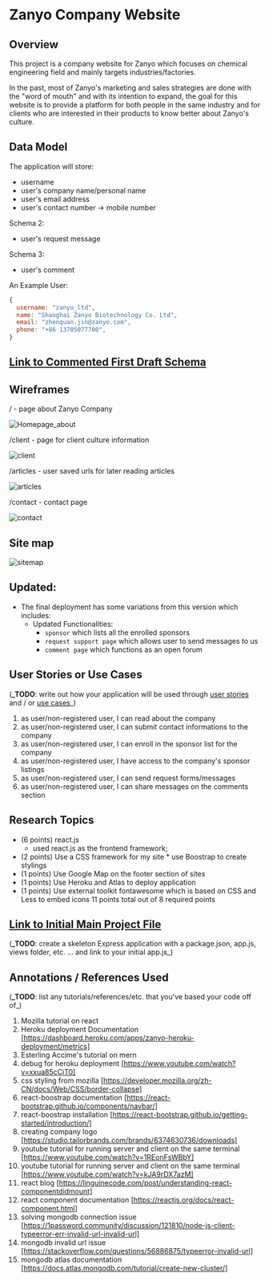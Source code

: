 # Zanyo Company Website

## Overview

This project is a company website for Zanyo which focuses on chemical engineering field and mainly targets industries/factories.

In the past, most of Zanyo's marketing and sales strategies are done with the "word of mouth" and with its intention to expand,
the goal for this website is to provide a platform for both people in the same industry and for clients who are interested
in their products to know better about Zanyo's culture.

## Data Model

The application will store:

- username
- user's company name/personal name
- user's email address
- user's contact number -> mobile number

Schema 2:

- user's request message

Schema 3:

- user's comment

An Example User:

```javascript
{
  username: "zanyo_ltd",
  name: "Shanghai Zanyo Biotechnology Co. Ltd",
  email: "zhenquan.jin@zanyo.com",
  phone: "+86 13705077700",
}
```

## [Link to Commented First Draft Schema](db.js)

## Wireframes

/ - page about Zanyo Company

![Homepage_about](documentation/about-company.png)

<!-- /signup - page for user signup

![Signup](documentation/signup.png)

/signin - page for log in

![Signin](documentation/signin.png) -->

/client - page for client culture information

![client](documentation/client.png)

/articles - user saved urls for later reading articles

![articles](documentation/articles.png)

/contact - contact page

![contact](documentation/contact.png)

## Site map

![sitemap](documentation/site-map.png)

## Updated:

- The final deployment has some variations from this version which includes:
  - Updated Functionalities:
    - `sponsor` which lists all the enrolled sponsors
    - `request support page` which allows user to send messages to us
    - `comment page` which functions as an open forum

## User Stories or Use Cases

(**\_TODO**: write out how your application will be used through [user stories](http://en.wikipedia.org/wiki/User_story#Format) and / or [use cases](https://www.mongodb.com/download-center?jmp=docs&_ga=1.47552679.1838903181.1489282706#previous)\_)

1. as user/non-registered user, I can read about the company
2. as user/non-registered user, I can submit contact informations to the company
3. as user/non-registered user, I can enroll in the sponsor list for the company
4. as user/non-registered user, I have access to the company's sponsor listings
5. as user/non-registered user, I can send request forms/messages
6. as user/non-registered user, I can share messages on the comments section

## Research Topics

- (6 points) react.js
  - used react.js as the frontend framework;
- (2 points) Use a CSS framework for my site \* use Boostrap to create stylings
- (1 points) Use Google Map on the footer section of sites
- (1 points) Use Heroku and Atlas to deploy application
- (1 points) Use external toolkit fontawesome which is based on CSS and Less to embed icons
  11 points total out of 8 required points

## [Link to Initial Main Project File](app.js)

(**\_TODO**: create a skeleton Express application with a package.json, app.js, views folder, etc. ... and link to your initial app.js\_)

## Annotations / References Used

(**\_TODO**: list any tutorials/references/etc. that you've based your code off of\_)

1. Mozilla tutorial on react
2. Heroku deployment Documentation [https://dashboard.heroku.com/apps/zanyo-heroku-deployment/metrics]
3. Esterling Accime's tutorial on mern
4. debug for heroku deployment [https://www.youtube.com/watch?v=xxua85cCiT0]
5. css styling from mozilla [https://developer.mozilla.org/zh-CN/docs/Web/CSS/border-collapse]
6. react-boostrap documentation [https://react-bootstrap.github.io/components/navbar/]
7. react-boostrap installation [https://react-bootstrap.github.io/getting-started/introduction/]
8. creating company logo [https://studio.tailorbrands.com/brands/6374630736/downloads]
9. youtube tutorial for running server and client on the same terminal [https://www.youtube.com/watch?v=1REonFsWBbY]
10. youtube tutorial for running server and client on the same terminal [https://www.youtube.com/watch?v=kJA9rDX7azM]
11. react blog [https://linguinecode.com/post/understanding-react-componentdidmount]
12. react component documentation [https://reactjs.org/docs/react-component.html]
13. solving mongodb connection issue [https://1password.community/discussion/121810/node-js-client-typeerror-err-invalid-url-invalid-url]
14. mongodb invalid url issue [https://stackoverflow.com/questions/56886875/typeerror-invalid-url]
15. mongodb atlas documentation [https://docs.atlas.mongodb.com/tutorial/create-new-cluster/]
